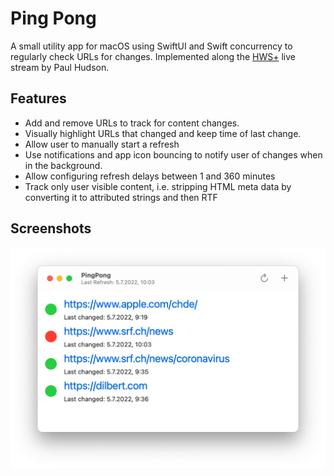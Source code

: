 # Ping Pong

A small utility app for macOS using SwiftUI and Swift concurrency to regularly check URLs for changes.
Implemented along the [HWS+](https://www.hackingwithswift.com/plus/) live stream by Paul Hudson.

## Features

- Add and remove URLs to track for content changes.
- Visually highlight URLs that changed and keep time of last change.
- Allow user to manually start a refresh
- Use notifications and app icon bouncing to notify user of changes when in the background.
- Allow configuring refresh delays between 1 and 360 minutes
- Track only user visible content, i.e. stripping HTML meta data by converting it to attributed strings and then RTF 

## Screenshots

![Ping Pong URL window](_screenshots/PingPongMainWindow.png)
